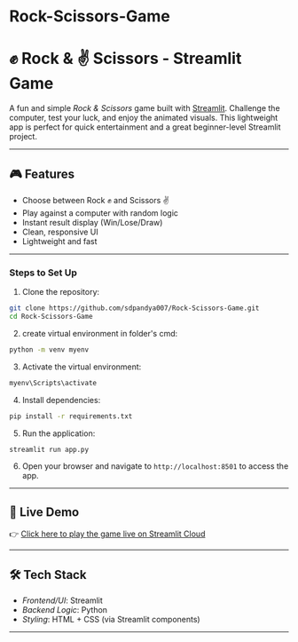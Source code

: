 # Rock-Scissors-Game
# ✊ Rock & ✌ Scissors - Streamlit Game

A fun and simple *Rock & Scissors* game built with [Streamlit](https://streamlit.io/). Challenge the computer, test your luck, and enjoy the animated visuals. This lightweight app is perfect for quick entertainment and a great beginner-level Streamlit project.

---

## 🎮 Features

- Choose between Rock ✊ and Scissors ✌
- Play against a computer with random logic
- Instant result display (Win/Lose/Draw)
- Clean, responsive UI
- Lightweight and fast

---

### Steps to Set Up
1. Clone the repository:
```bash
git clone https://github.com/sdpandya007/Rock-Scissors-Game.git
cd Rock-Scissors-Game
```
2. create virtual environment in folder's cmd:
```bash
python -m venv myenv
```
3. Activate the virtual environment:
```bash
myenv\Scripts\activate
``` 
4. Install dependencies:
```bash
pip install -r requirements.txt
```
5. Run the application:
```bash
streamlit run app.py
```
6. Open your browser and navigate to `http://localhost:8501` to access the app.

---

## 🚀 Live Demo

👉 [Click here to play the game live on Streamlit Cloud](https://https://rock-scisors-game-hc7whmwvrjszytblgj5tw7.streamlit.app/)

---

## 🛠 Tech Stack

- *Frontend/UI*: Streamlit
- *Backend Logic*: Python
- *Styling*: HTML + CSS (via Streamlit components)

---
